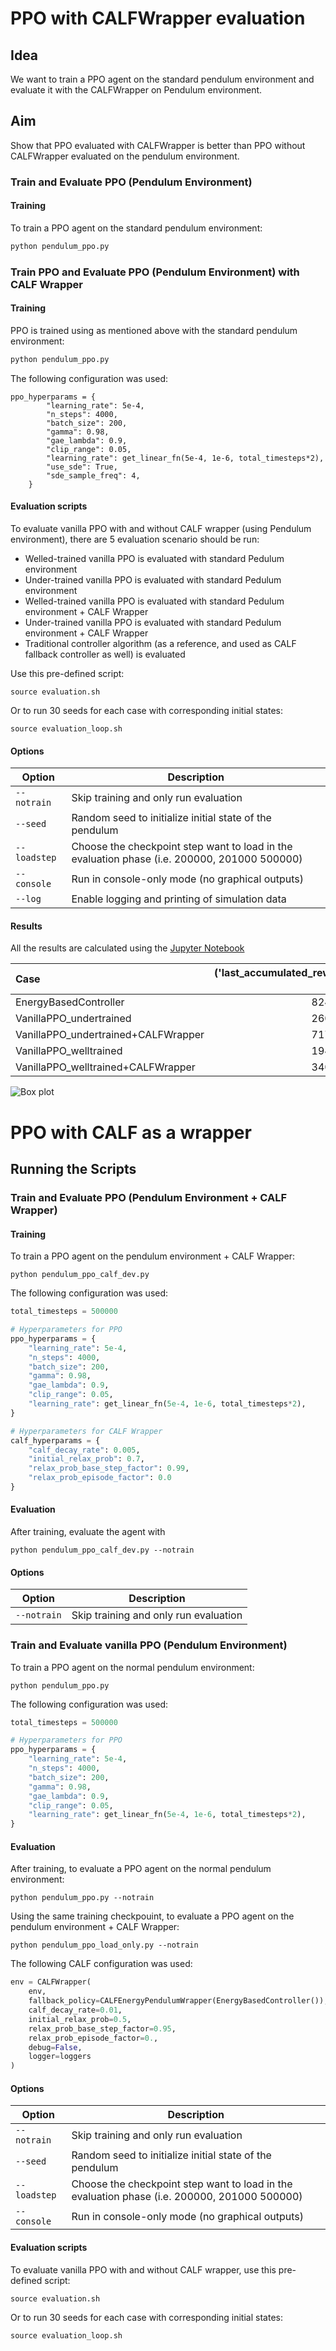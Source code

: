 # PPO with CALFWrapper evaluation

## Idea
We want to train a PPO agent on the standard pendulum environment and evaluate it with the CALFWrapper on Pendulum environment.

## Aim
Show that PPO evaluated with CALFWrapper is better than PPO without CALFWrapper evaluated on the pendulum environment.

### Train and Evaluate PPO (Pendulum Environment)

#### Training

To train a PPO agent on the standard pendulum environment:

```bash
python pendulum_ppo.py
```


### Train PPO and Evaluate PPO (Pendulum Environment) with CALF Wrapper
#### Training
PPO is trained using as mentioned above with the standard pendulum environment:
```bash
python pendulum_ppo.py
```

The following configuration was used:

```
ppo_hyperparams = {
        "learning_rate": 5e-4,
        "n_steps": 4000,
        "batch_size": 200,
        "gamma": 0.98,
        "gae_lambda": 0.9,
        "clip_range": 0.05,
        "learning_rate": get_linear_fn(5e-4, 1e-6, total_timesteps*2),
        "use_sde": True,
        "sde_sample_freq": 4,
    }
```

#### Evaluation scripts
To evaluate vanilla PPO with and without CALF wrapper (using Pendulum environment), there are 5 evaluation scenario should be run:
- Welled-trained vanilla PPO is evaluated with standard Pedulum environment
- Under-trained vanilla PPO is evaluated with standard Pedulum environment
- Welled-trained vanilla PPO is evaluated with standard Pedulum environment + CALF Wrapper
- Under-trained vanilla PPO is evaluated with standard Pedulum environment + CALF Wrapper
- Traditional controller algorithm (as a reference, and used as CALF fallback controller as well) is evaluated
  
Use this pre-defined script:
```shell
source evaluation.sh
```
Or to run 30 seeds for each case with corresponding initial states:
```shell
source evaluation_loop.sh
```

#### Options

Option | Description |
| ----- |  ----- |
| `--notrain` | Skip training and only run evaluation |
| `--seed` | Random seed to initialize initial state of the pendulum |
| `--loadstep` | Choose the checkpoint step want to load in the evaluation phase (i.e. 200000, 201000 500000) |
| `--console` | Run in console-only mode (no graphical outputs) |
| `--log` | Enable logging and printing of simulation data |

#### Results
All the results are calculated using the [Jupyter Notebook](./analysis/ppo_pendulum_calf_wrapper_eval/analysis.ipynb) 

| Case                                |   ('last_accumulated_reward', 'std') |   ('last_accumulated_reward', 'var') |   ('last_accumulated_reward', 'min') |   ('last_accumulated_reward', 'mean') |   ('last_accumulated_reward', 'median') |   ('last_accumulated_reward', 'max') |
|:------------------------------------|-------------------------------------:|-------------------------------------:|-------------------------------------:|--------------------------------------:|----------------------------------------:|-------------------------------------:|
| EnergyBasedController               |                              824.157 |                     679234           |                             -2935.31 |                             -1167.03  |                                -996.113 |                           -7.14436   |
| VanillaPPO_undertrained             |                             2600.24  |                          6.76126e+06 |                             -7583.16 |                             -2925.43  |                               -2754.4   |                          -13.2409    |
| VanillaPPO_undertrained+CALFWrapper |                              717.357 |                     514601           |                             -3967.2  |                              -368.948 |                                -194.519 |                           -7.2526    |
| VanillaPPO_welltrained              |                             1945.61  |                          3.78538e+06 |                             -7545.64 |                             -1020.94  |                                -146.102 |                           -0.0943505 |
| VanillaPPO_welltrained+CALFWrapper  |                              340.508 |                     115946           |                             -1249.81 |                              -308.321 |                                -134.906 |                           -6.92786   |

![Box plot](gfx/boxplot.png)

# PPO with CALF as a wrapper

## Running the Scripts

### Train and Evaluate PPO (Pendulum Environment + CALF Wrapper)

#### Training
To train a PPO agent on the pendulum environment + CALF Wrapper:

```shell
python pendulum_ppo_calf_dev.py
```

The following configuration was used:

```python
total_timesteps = 500000

# Hyperparameters for PPO
ppo_hyperparams = {
    "learning_rate": 5e-4, 
    "n_steps": 4000,
    "batch_size": 200,
    "gamma": 0.98,
    "gae_lambda": 0.9,
    "clip_range": 0.05,
    "learning_rate": get_linear_fn(5e-4, 1e-6, total_timesteps*2),
}

# Hyperparameters for CALF Wrapper
calf_hyperparams = {
    "calf_decay_rate": 0.005,
    "initial_relax_prob": 0.7,
    "relax_prob_base_step_factor": 0.99,
    "relax_prob_episode_factor": 0.0
}
```

#### Evaluation
After training, evaluate the agent with 
```shell
python pendulum_ppo_calf_dev.py --notrain
```

#### Options

Option | Description |
| ----- |  ----- |
| `--notrain` | Skip training and only run evaluation |


### Train and Evaluate vanilla PPO (Pendulum Environment)
To train a PPO agent on the normal pendulum environment:

```shell
python pendulum_ppo.py
```

The following configuration was used:

```python
total_timesteps = 500000

# Hyperparameters for PPO
ppo_hyperparams = {
    "learning_rate": 5e-4, 
    "n_steps": 4000,
    "batch_size": 200,
    "gamma": 0.98,
    "gae_lambda": 0.9,
    "clip_range": 0.05,
    "learning_rate": get_linear_fn(5e-4, 1e-6, total_timesteps*2),
}
```
#### Evaluation
After training, to evaluate a PPO agent on the normal pendulum environment:

```shell
python pendulum_ppo.py --notrain
```

Using the same training checkpouint, to evaluate a PPO agent on the pendulum environment + CALF Wrapper:

```shell
python pendulum_ppo_load_only.py --notrain
```

The following CALF configuration was used:
```python
env = CALFWrapper(
    env,
    fallback_policy=CALFEnergyPendulumWrapper(EnergyBasedController()),
    calf_decay_rate=0.01,
    initial_relax_prob=0.5,
    relax_prob_base_step_factor=0.95,
    relax_prob_episode_factor=0.,
    debug=False,
    logger=loggers
)
```

#### Options

Option | Description |
| ----- |  ----- |
| `--notrain` | Skip training and only run evaluation |
| `--seed` | Random seed to initialize initial state of the pendulum |
| `--loadstep` | Choose the checkpoint step want to load in the evaluation phase (i.e. 200000, 201000 500000) |
| `--console` | Run in console-only mode (no graphical outputs) |

#### Evaluation scripts
To evaluate vanilla PPO with and without CALF wrapper, use this pre-defined script:
```shell
source evaluation.sh
```
Or to run 30 seeds for each case with corresponding initial states:
```shell
source evaluation_loop.sh
```
